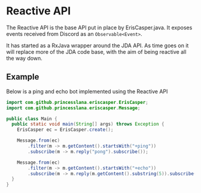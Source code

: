
# Reactive API

The Reactive API is the base API put in place by ErisCasper.java.
It exposes events received from Discord as an `Observable<Event>`.

It has started as a RxJava wrapper around the JDA API.
As time goes on it will replace more of the JDA code base, with the
aim of being reactive all the way down.

## Example

Below is a ping and echo bot implemented using the Reactive API

```java
import com.github.princesslana.eriscasper.ErisCasper;
import com.github.princesslana.eriscasper.Message;

public class Main {
  public static void main(String[] args) throws Exception {
    ErisCasper ec = ErisCasper.create();

    Message.from(ec)
        .filter(m -> m.getContent().startsWith("+ping"))
        .subscribe(m -> m.reply("pong").subscribe());

    Message.from(ec)
        .filter(m -> m.getContent().startsWith("+echo"))
        .subscribe(m -> m.reply(m.getContent().substring(5)).subscribe());
  }
}
```
